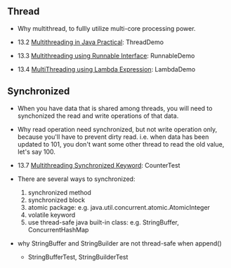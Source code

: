 

## Thread
- Why multithread, to fullly utilize multi-core processing power. 

- 13.2 [Multithreading in Java Practical](https://www.youtube.com/watch?v=Xj1uYKa8rIw): ThreadDemo 
- 13.3 [Multithreading using Runnable Interface](https://www.youtube.com/watch?v=xvXbvrUUGMM): RunnableDemo
- 13.4 [MultiThreading using Lambda Expression](https://www.youtube.com/watch?v=VDYSgjPxu18): LambdaDemo

## Synchronized

- When you have data that is shared among threads, you will need to synchonized the read and write operations of that data.
- Why read operation need synchronized, but not write operation only, because you'll have to prevent dirty read. i.e. when data has been updated to 101, you don't want some other thread to read the old value, let's say 100. 
- 13.7 [Multithreading Synchronized Keyword](https://www.youtube.com/watch?v=RH7G-N2pa8M): CounterTest
- There are several ways to synchronized:
  1. synchronized method
  2. synchronized block
  3. atomic package: e.g. java.util.concurrent.atomic.AtomicInteger
  4. volatile keyword
  5. use thread-safe java built-in class: e.g. StringBuffer, ConcurrentHashMap

- why StringBuffer and StringBuilder are not thread-safe when append()
    -   StringBufferTest, StringBuilderTest
